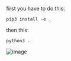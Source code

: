 first you have to do this:

```pip3 install -e .```

then this:

```python3 .```


![image](https://github.com/user-attachments/assets/e3d5d896-d500-4152-9fb7-1ae976ea6c60)
